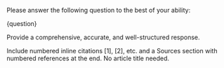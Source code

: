 Please answer the following question to the best of your ability:

{question}

Provide a comprehensive, accurate, and well-structured response. 

Include numbered inline citations [1], [2], etc. and a Sources section with numbered references at the end. No article title needed.
